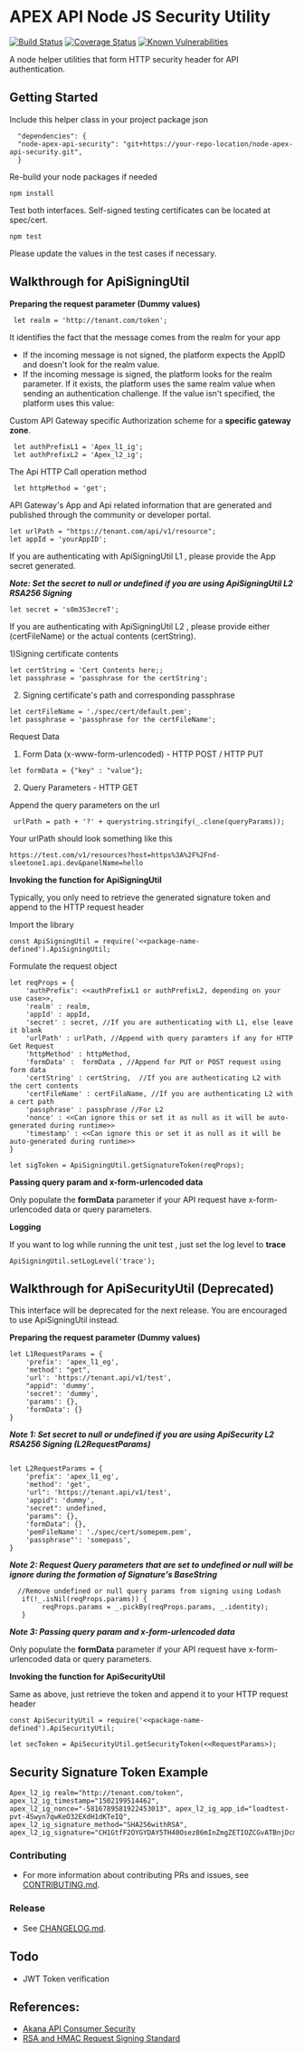 # APEX API Node JS Security Utility
[![Build Status](https://travis-ci.org/GovTechSG/node-apex-api-security.svg?branch=master)](https://travis-ci.org/GovTechSG/node-apex-api-security)
[![Coverage Status](https://coveralls.io/repos/github/GovTechSG/node-apex-api-security/badge.svg?branch=master)](https://coveralls.io/github/GovTechSG/node-apex-api-security?branch=master)
[![Known Vulnerabilities](https://snyk.io/test/github/govtechsg/node-apex-api-security/badge.svg)](https://snyk.io/test/github/govtechsg/node-apex-api-security)

A node helper utilities that form HTTP security header for API authentication. 

## Getting Started
Include this helper class in your project package json

```
  "dependencies": {
  "node-apex-api-security": "git+https://your-repo-location/node-apex-api-security.git",
  }
```

Re-build your node packages if needed

```
npm install
```

Test both interfaces.  Self-signed testing certificates can be located at spec/cert. 

```
npm test
```

Please update the values in the test cases if necessary.

## Walkthrough for ApiSigningUtil

**Preparing the request parameter (Dummy values)**


```
 let realm = 'http://tenant.com/token';
```

It identifies the fact that the message comes from the realm for your app

+ If the incoming message is not signed, the platform expects the AppID and doesn't look for the realm value.
+ If the incoming message is signed, the platform looks for the realm parameter. If it exists, the platform uses the same realm value when sending an authentication challenge. If the value isn't specified, the platform uses this value:

Custom API Gateway specific Authorization scheme for a **specific gateway zone**. 
 
```
 let authPrefixL1 = 'Apex_l1_ig';
 let authPrefixL2 = 'Apex_l2_ig';
```
 The Api HTTP Call operation method
 
```
 let httpMethod = 'get';
```

API Gateway's App and Api related information that are generated and published through the community or developer portal.
 
```
let urlPath = "https://tenant.com/api/v1/resource";
let appId = 'yourAppID';
```


If you are authenticating with ApiSigningUtil L1 , please provide the App secret generated. 

***Note: Set the secret to null or undefined if you are using ApiSigningUtil L2 RSA256 Signing***

```
let secret = 's0m3S3ecreT'; 
```

If you are authenticating with ApiSigningUtil L2 , please provide either  (certFileName) or the actual contents (certString). 

1)Signing certificate contents

```
let certString = 'Cert Contents here;;
let passphrase = 'passphrase for the certString';
```

2) Signing certificate's path and corresponding passphrase

```
let certFileName = './spec/cert/default.pem'; 
let passphrase = 'passphrase for the certFileName';
```

Request Data 

1) Form Data (x-www-form-urlencoded) - HTTP POST / HTTP PUT

```
let formData = {"key" : "value"};
```

2) Query Parameters  - HTTP GET

Append the query parameters on the url 

```
 urlPath = path + '?' + querystring.stringify(_.clone(queryParams));
```

Your urlPath should look something like this

```
https://test.com/v1/resources?host=https%3A%2F%2Fnd-sleetone1.api.dev&panelName=hello
```

**Invoking the function for ApiSigningUtil**

Typically, you only need to retrieve the generated signature token and append to the HTTP request header

Import the library

```
const ApiSigningUtil = require('<<package-name-defined').ApiSigningUtil;
```

Formulate the request object

```
let reqProps = {
    'authPrefix': <<authPrefixL1 or authPrefixL2, depending on your use case>>,
    'realm' : realm,
    'appId' : appId,
    'secret' : secret, //If you are authenticating with L1, else leave it blank
    'urlPath' : urlPath, //Append with query paramters if any for HTTP Get Request
    'httpMethod' : httpMethod,
    'formData' :  formData , //Append for PUT or POST request using form data 
    'certString' : certString,  //If you are authenticating L2 with the cert contents
    'certFileName' : certFilaName, //If you are authenticating L2 with a cert path
    'passphrase' : passphrase //For L2
    'nonce' : <<Can ignore this or set it as null as it will be auto-generated during runtime>>
    'timestamp' : <<Can ignore this or set it as null as it will be auto-generated during runtime>>
}
```

```
let sigToken = ApiSigningUtil.getSignatureToken(reqProps);

```

**Passing query param and x-form-urlencoded data**

Only populate the **formData** parameter if your API request have x-form-urlencoded data or query parameters. 

**Logging**

If you want to log while running the unit test , just set the log level to **trace**

```
ApiSigningUtil.setLogLevel('trace');
```

## Walkthrough for ApiSecurityUtil (Deprecated)

This interface will be deprecated for the next release. You are encouraged to use ApiSigningUtil instead.

**Preparing the request parameter (Dummy values)**

```
let L1RequestParams = {
    'prefix': 'apex_l1_eg',
    'method': "get",
    'url': 'https://tenant.api/v1/test',
    "appid": 'dummy',
    'secret': 'dummy',
    'params': {},
    'formData': {}
}
```

***Note 1: Set secret to null or undefined if you are using ApiSecurity L2 RSA256 Signing (L2RequestParams)***

```

let L2RequestParams = {
    'prefix': 'apex_l1_eg',
    'method': 'get',
    'url": 'https://tenant.api/v1/test',
    'appid": 'dummy',
    'secret": undefined,
    'params": {},
    'formData": {},
    'pemFileName': './spec/cert/somepem.pem',
    'passphrase"': 'somepass',
}
```

***Note 2: Request Query parameters that are set to undefined or null will be ignore during the formation of Signature's BaseString***

```
  //Remove undefined or null query params from signing using Lodash
   if(!_.isNil(reqProps.params)) {
        reqProps.params = _.pickBy(reqProps.params, _.identity);
   }
```

***Note 3: Passing query param and x-form-urlencoded data***

Only populate the **formData** parameter if your API request have x-form-urlencoded data or query parameters. 

**Invoking the function for ApiSecurityUtil**

Same as above, just retrieve the token and append it to your HTTP request header

```
const ApiSecurityUtil = require('<<package-name-defined').ApiSecurityUtil;

let secToken = ApiSecurityUtil.getSecurityToken(<<RequestParams>);

```

## Security Signature Token Example
```
Apex_l2_ig realm="http://tenant.com/token", apex_l2_ig_timestamp="1502199514462", apex_l2_ig_nonce="-5816789581922453013", apex_l2_ig_app_id="loadtest-pvt-4Swyn7qwKeO32EXdH1dKTeIQ", 
apex_l2_ig_signature_method="SHA256withRSA", 
apex_l2_ig_signature="CH1GtfF2OYGYDAY5TH40Osez86mInZmgZETIOZCGvATBnjDcmCi6blkOlfUpGvzoccr9CA0wO8jL6VNh6cqPnVjO4bpVnSLQ8iiPOz4JK7kxJ4Cb19sX4pO6sx4srDmNqfnGOp5FeFx/rCr16ecvd3+HJF5sJEeOrDytr+HlOBf9pARVx5GroVSKxsKkXzto5XpJ2MN0Mu8eZA5BNJwune/TnnEy0oqjJWNSE+puGH4jMsp4hgLsJOwxJPS8Zg9dtPzoV60Gigxd7Yif2NqiFGI3oi0D3+sVv3QxURLPwCSE9ARyeenYhipG+6gncCR+tWEfaQBGyH9gnG6RtwZh3A=="
```

### Contributing
+ For more information about contributing PRs and issues, see [CONTRIBUTING.md](CONTRIBUTING.md).

### Release
+ See [CHANGELOG.md](CHANGELOG.md).

## Todo
+ JWT Token verification 

## References:
+ [Akana API Consumer Security](http://docs.akana.com/ag/cm_policies/using_api_consumer_app_sec_policy.htm)
+ [RSA and HMAC Request Signing Standard](http://tools.ietf.org/html/draft-cavage-http-signatures-05)

  




